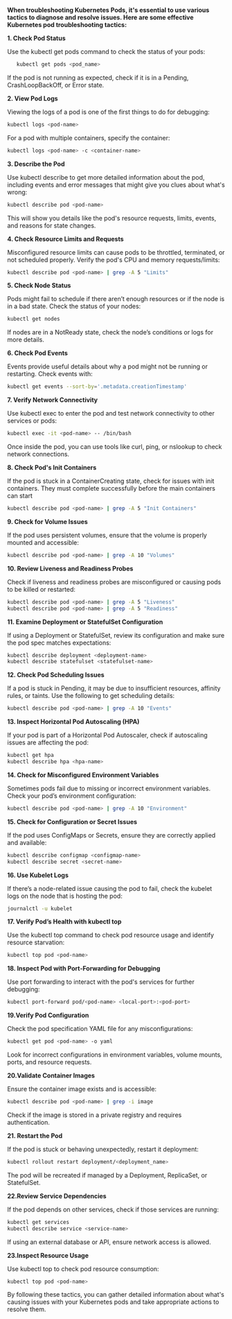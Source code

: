 **When troubleshooting Kubernetes Pods, it's essential to use various tactics to diagnose and resolve issues. Here are some effective Kubernetes pod troubleshooting tactics:**

**1. Check Pod Status**

Use the kubectl get pods command to check the status of your pods:

 ```bash
    kubectl get pods <pod_name>
```

If the pod is not running as expected, check if it is in a Pending, CrashLoopBackOff, or Error state.

**2. View Pod Logs**

Viewing the logs of a pod is one of the first things to do for debugging:

```bash
kubectl logs <pod-name>
```

For a pod with multiple containers, specify the container:

```bash
kubectl logs <pod-name> -c <container-name>
```

**3. Describe the Pod**

Use kubectl describe to get more detailed information about the pod, including events and error messages that might give you clues about what's wrong:

```bash
kubectl describe pod <pod-name>
```

This will show you details like the pod's resource requests, limits, events, and reasons for state changes.

**4. Check Resource Limits and Requests**

Misconfigured resource limits can cause pods to be throttled, terminated, or not scheduled properly. Verify the pod's CPU and memory requests/limits:

```bash
kubectl describe pod <pod-name> | grep -A 5 "Limits"
```

**5. Check Node Status**

Pods might fail to schedule if there aren’t enough resources or if the node is in a bad state. Check the status of your nodes:

```bash
kubectl get nodes
```
If nodes are in a NotReady state, check the node’s conditions or logs for more details.

**6. Check Pod Events**

Events provide useful details about why a pod might not be running or restarting. Check events with:

```bash
kubectl get events --sort-by='.metadata.creationTimestamp'
```

**7. Verify Network Connectivity**

Use kubectl exec to enter the pod and test network connectivity to other services or pods:

```bash
kubectl exec -it <pod-name> -- /bin/bash
```

Once inside the pod, you can use tools like curl, ping, or nslookup to check network connections.

**8. Check Pod's Init Containers**

If the pod is stuck in a ContainerCreating state, check for issues with init containers. They must complete successfully before the main containers can start

```bash
kubectl describe pod <pod-name> | grep -A 5 "Init Containers"
```

**9. Check for Volume Issues**

If the pod uses persistent volumes, ensure that the volume is properly mounted and accessible:

```bash
kubectl describe pod <pod-name> | grep -A 10 "Volumes"
```

**10. Review Liveness and Readiness Probes**

Check if liveness and readiness probes are misconfigured or causing pods to be killed or restarted:

```bash
kubectl describe pod <pod-name> | grep -A 5 "Liveness"
kubectl describe pod <pod-name> | grep -A 5 "Readiness"
```

**11. Examine Deployment or StatefulSet Configuration**

If using a Deployment or StatefulSet, review its configuration and make sure the pod spec matches expectations:

```bash
kubectl describe deployment <deployment-name>
kubectl describe statefulset <statefulset-name>
```

**12. Check Pod Scheduling Issues**

If a pod is stuck in Pending, it may be due to insufficient resources, affinity rules, or taints. Use the following to get scheduling details:

```bash
kubectl describe pod <pod-name> | grep -A 10 "Events"
```

**13. Inspect Horizontal Pod Autoscaling (HPA)**

If your pod is part of a Horizontal Pod Autoscaler, check if autoscaling issues are affecting the pod:

```bash
kubectl get hpa
kubectl describe hpa <hpa-name>
```

**14. Check for Misconfigured Environment Variables**

Sometimes pods fail due to missing or incorrect environment variables. Check your pod’s environment configuration:

```bash
kubectl describe pod <pod-name> | grep -A 10 "Environment"
```

**15. Check for Configuration or Secret Issues**

If the pod uses ConfigMaps or Secrets, ensure they are correctly applied and available:

```bash
kubectl describe configmap <configmap-name>
kubectl describe secret <secret-name>
```

**16. Use Kubelet Logs**

If there’s a node-related issue causing the pod to fail, check the kubelet logs on the node that is hosting the pod:

```bash
journalctl -u kubelet
```
**17. Verify Pod’s Health with kubectl top**

Use the kubectl top command to check pod resource usage and identify resource starvation:

```bash
kubectl top pod <pod-name>
```

**18. Inspect Pod with Port-Forwarding for Debugging**

Use port forwarding to interact with the pod's services for further debugging:

```bash
kubectl port-forward pod/<pod-name> <local-port>:<pod-port>
```

**19.Verify Pod Configuration**

Check the pod specification YAML file for any misconfigurations:

```bash
kubectl get pod <pod-name> -o yaml
```

Look for incorrect configurations in environment variables, volume mounts, ports, and resource requests.

**20.Validate Container Images**

Ensure the container image exists and is accessible:

```bash
kubectl describe pod <pod-name> | grep -i image
```

Check if the image is stored in a private registry and requires authentication.

**21. Restart the Pod**

If the pod is stuck or behaving unexpectedly, restart it deployment:

```bash
kubectl rollout restart deployment/<deployment_name>
```

The pod will be recreated if managed by a Deployment, ReplicaSet, or StatefulSet.

**22.Review Service Dependencies**

If the pod depends on other services, check if those services are running:

```bash
kubectl get services
kubectl describe service <service-name>
```

If using an external database or API, ensure network access is allowed.

**23.Inspect Resource Usage**

Use kubectl top to check pod resource consumption:

```bash
kubectl top pod <pod-name>
```

By following these tactics, you can gather detailed information about what's causing issues with your Kubernetes pods and take appropriate actions to resolve them.
